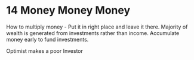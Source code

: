 


# 14 Money Money Money

How to multiply money - Put it in right place and leave it there. 
Majority of wealth is generated from investments rather than income. 
Accumulate money early to fund investments. 

Optimist makes a poor Investor
